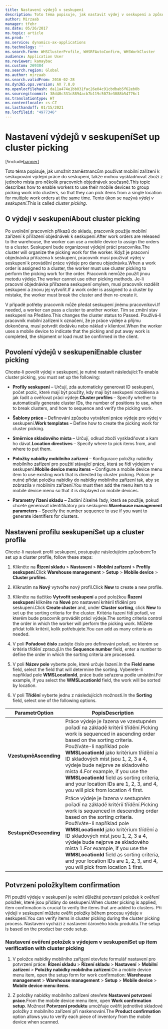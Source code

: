 ```yaml
---
title: Nastavení výdejů v seskupení
description: Toto téma popisuje, jak nastavit výdej v seskupení a způsob použití potvrzení položek s výdejem v seskupení.
author: Mirzaab
manager: tfehr
ms.date: 05/26/2017
ms.topic: article
ms.prod: ''
ms.service: dynamics-ax-applications
ms.technology: ''
ms.search.form: WHSClusterProfile, WHSRFAutoConfirm, WHSWorkCluster
audience: Application User
ms.reviewer: kamaybac
ms.custom: 269384
ms.search.region: Global
ms.author: mirzaab
ms.search.validFrom: 2016-02-28
ms.dyn365.ops.version: AX 7.0.0
ms.openlocfilehash: da11a474e1bb031fac26e04c91cbdbab5f62eb0b
ms.sourcegitcommit: 38d40c331c8894acb7b119c5073e3088b54776c1
ms.translationtype: HT
ms.contentlocale: cs-CZ
ms.lasthandoff: 01/15/2021
ms.locfileid: "4977346"
---
```

# <a name="set-up-cluster-picking"></a><span data-ttu-id="3ac00-103">Nastavení výdejů v seskupení</span><span class="sxs-lookup"><span data-stu-id="3ac00-103">Set up cluster picking</span></span>

[!include[banner](../includes/banner.md)]

<span data-ttu-id="3ac00-104">Toto téma popisuje, jak umožnit zaměstnancům používat mobilní zařízení k seskupování výdejní práce do seskupení, takže mohou vyskladňovat zboží z jednoho místa pro několik pracovních objednávek současně.</span><span class="sxs-lookup"><span data-stu-id="3ac00-104">This topic describes how to enable workers to use their mobile devices to group picking work into clusters, so that they can pick items from a single location for multiple work orders at the same time.</span></span> <span data-ttu-id="3ac00-105">Tento úkon se nazývá *výdej v seskupení*.</span><span class="sxs-lookup"><span data-stu-id="3ac00-105">This is called *cluster picking*.</span></span>

## <a name="about-cluster-picking"></a><span data-ttu-id="3ac00-106">O výdeji v seskupení</span><span class="sxs-lookup"><span data-stu-id="3ac00-106">About cluster picking</span></span>

<span data-ttu-id="3ac00-107">Po uvolnění pracovních příkazů do skladu, pracovník použije mobilní zařízení k přiřazení objednávek k seskupení.</span><span class="sxs-lookup"><span data-stu-id="3ac00-107">After work orders are released to the warehouse, the worker can use a mobile device to assign the orders to a cluster.</span></span> <span data-ttu-id="3ac00-108">Seskupení bude organizovat výdejní práci pracovníka.</span><span class="sxs-lookup"><span data-stu-id="3ac00-108">The cluster will organize the picking work for the worker.</span></span> <span data-ttu-id="3ac00-109">Když je pracovní objednávka přiřazena k seskupení, pracovník musí používat výdej v seskupení k provádění práce výdeje pro danou objednávku.</span><span class="sxs-lookup"><span data-stu-id="3ac00-109">When a work order is assigned to a cluster, the worker must use cluster picking to perform the picking work for the order.</span></span> <span data-ttu-id="3ac00-110">Pracovník nemůže použít jinou metodu výdeje.</span><span class="sxs-lookup"><span data-stu-id="3ac00-110">The worker cannot use other picking methods.</span></span> <span data-ttu-id="3ac00-111">Je-li pracovní objednávka přiřazena seskupení omylem, musí pracovník rozdělit seskupení a znovu jej vytvořit.</span><span class="sxs-lookup"><span data-stu-id="3ac00-111">If a work order is assigned to a cluster by mistake, the worker must break the cluster and then re-create it.</span></span>

<span data-ttu-id="3ac00-112">V případě potřeby pracovník může předat seskupení jinému pracovníkovi.</span><span class="sxs-lookup"><span data-stu-id="3ac00-112">If needed, a worker can pass a cluster to another worker.</span></span> <span data-ttu-id="3ac00-113">Tím se změní stav seskupení na Předáno.</span><span class="sxs-lookup"><span data-stu-id="3ac00-113">This changes the cluster status to Passed.</span></span> <span data-ttu-id="3ac00-114">Používá-li pracovník mobilní zařízení k označení, že je práce výdeje a příjmu dokončena, musí potvrdit dodávku nebo náklad v klientovi.</span><span class="sxs-lookup"><span data-stu-id="3ac00-114">When the worker uses a mobile device to indicate that the picking and put away work is completed, the shipment or load must be confirmed in the client.</span></span>

## <a name="enable-cluster-picking"></a><span data-ttu-id="3ac00-115">Povolení výdejů v seskupení</span><span class="sxs-lookup"><span data-stu-id="3ac00-115">Enable cluster picking</span></span>

<span data-ttu-id="3ac00-116">Chcete-li povolit výdej v seskupení, je nutné nastavit následující:</span><span class="sxs-lookup"><span data-stu-id="3ac00-116">To enable cluster picking, you must set up the following:</span></span>

- <span data-ttu-id="3ac00-117">**Profily seskupení** – Určují, zda automaticky generovat ID seskupení, počet pozic, které mají být použity, kdy mají být seskupení rozdělena a jak řadit a ověřovat práci výdeje.</span><span class="sxs-lookup"><span data-stu-id="3ac00-117">**Cluster profiles** – Specify whether to automatically generate cluster   IDs, the number of positions to use, when to break clusters, and how to   sequence and verify the picking work.</span></span>

- <span data-ttu-id="3ac00-118">**Šablony práce** – Definování způsobu vytváření práce výdeje pro výdej v seskupení.</span><span class="sxs-lookup"><span data-stu-id="3ac00-118">**Work templates** – Define how to create the picking work for cluster   picking.</span></span>

- <span data-ttu-id="3ac00-119">**Směrnice skladového místa** – Určují, odkud zboží vyskladňovat a kam ho dávat.</span><span class="sxs-lookup"><span data-stu-id="3ac00-119">**Location directives** – Specify where to pick items from, and where to put   them.</span></span>

- <span data-ttu-id="3ac00-120">**Položky nabídky mobilního zařízení** – Konfigurace položky nabídky mobilního zařízení pro použití stávající práce, která se řídí výdejem v seskupení.</span><span class="sxs-lookup"><span data-stu-id="3ac00-120">**Mobile device menu items** – Configure a mobile device menu item to use existing work that is directed by cluster picking.</span></span> <span data-ttu-id="3ac00-121">Potom je nutné přidat položku nabídky do nabídky mobilního zařízení tak, aby se zobrazila v mobilním zařízení.</span><span class="sxs-lookup"><span data-stu-id="3ac00-121">You must then add the menu item to a mobile device menu so that it is displayed on mobile devices.</span></span>

- <span data-ttu-id="3ac00-122">**Parametry řízení skladu** – Zadání číselné řady, která se použije, pokud chcete generovat identifikátory pro seskupení.</span><span class="sxs-lookup"><span data-stu-id="3ac00-122">**Warehouse management parameters** – Specify the number sequence to use if   you want to generate identifiers for clusters.</span></span>

## <a name="set-up-a-cluster-profile"></a><span data-ttu-id="3ac00-123">Nastavení profilu seskupení</span><span class="sxs-lookup"><span data-stu-id="3ac00-123">Set up a cluster profile</span></span>

<span data-ttu-id="3ac00-124">Chcete-li nastavit profil seskupení, postupujte následujícím způsobem:</span><span class="sxs-lookup"><span data-stu-id="3ac00-124">To set up a cluster profile, follow these steps:</span></span>

1. <span data-ttu-id="3ac00-125">Klikněte na **Řízení skladu** \> **Nastavení** \> **Mobilní zařízení** \> **Profily seskupení**.</span><span class="sxs-lookup"><span data-stu-id="3ac00-125">Click **Warehouse management** \> **Setup** \> **Mobile device** \>  **Cluster profiles**.</span></span>

1. <span data-ttu-id="3ac00-126">Kliknutím na **Nový** vytvořte nový profil.</span><span class="sxs-lookup"><span data-stu-id="3ac00-126">Click **New** to create a new profile.</span></span>

1. <span data-ttu-id="3ac00-127">Klikněte na tlačítko **Vytvořit seskupení** a pod položkou **Řazení seskupení** klikněte na **Nové** pro nastavení kritérií třídění pro seskupení.</span><span class="sxs-lookup"><span data-stu-id="3ac00-127">Click **Create cluster** and, under **Cluster sorting**, click **New** to set up the sorting criteria for the cluster.</span></span> <span data-ttu-id="3ac00-128">Kritéria řazení řídí pořadí, ve kterém bude pracovník provádět práci výdeje.</span><span class="sxs-lookup"><span data-stu-id="3ac00-128">The sorting criteria control the order in which the worker will perform the picking work.</span></span> <span data-ttu-id="3ac00-129">Můžete přidat tolik kritérií, kolik potřebujete.</span><span class="sxs-lookup"><span data-stu-id="3ac00-129">You can add as many criteria as needed.</span></span>

1. <span data-ttu-id="3ac00-130">V poli **Pořadové číslo** zadejte číslo pro definování pořadí, ve kterém se kritéria třídění zpracují.</span><span class="sxs-lookup"><span data-stu-id="3ac00-130">In the **Sequence number** field, enter a number to define the order in  which the sorting criteria are processed.</span></span>

1. <span data-ttu-id="3ac00-131">V poli **Název pole** vyberte pole, které určuje řazení.</span><span class="sxs-lookup"><span data-stu-id="3ac00-131">In the **Field name** field, select the field that will determine the sorting.</span></span> <span data-ttu-id="3ac00-132">Vyberete-li například pole **WMSLocationId**, práce bude seřazena podle umístění.</span><span class="sxs-lookup"><span data-stu-id="3ac00-132">For example, if you select the **WMSLocationId** field, the work will be sorted by location.</span></span>

1. <span data-ttu-id="3ac00-133">V poli **Třídění** vyberte jednu z následujících možností.</span><span class="sxs-lookup"><span data-stu-id="3ac00-133">In the **Sorting** field, select one of the following options.</span></span>

| <span data-ttu-id="3ac00-134">**Parametr**</span><span class="sxs-lookup"><span data-stu-id="3ac00-134">**Option**</span></span>     | <span data-ttu-id="3ac00-135">**Popis**</span><span class="sxs-lookup"><span data-stu-id="3ac00-135">**Description**</span></span>                                                                                                                                                                                                                    |
|----------------|------------------------------------------------------------------------------------------------------------------------------------------------------------------------------------------------------------------------------------|
| <span data-ttu-id="3ac00-136">**Vzestupně**</span><span class="sxs-lookup"><span data-stu-id="3ac00-136">**Ascending**</span></span>  | <span data-ttu-id="3ac00-137">Práce výdeje je řazena ve vzestupném pořadí na základě kritérií třídění.</span><span class="sxs-lookup"><span data-stu-id="3ac00-137">Picking work is sequenced in ascending order based on the sorting criteria.</span></span> <span data-ttu-id="3ac00-138">Používáte-li například pole **WMSLocationId** jako kritérium třídění a ID skladových míst jsou 1, 2, 3 a 4, výdeje bude nejprve ze skladového místa 4.</span><span class="sxs-lookup"><span data-stu-id="3ac00-138">For example, if you use the **WMSLocationId** field as sorting criteria, and your location IDs are 1, 2, 3, and 4, you will pick from location 4 first.</span></span> |
| <span data-ttu-id="3ac00-139">**Sestupně**</span><span class="sxs-lookup"><span data-stu-id="3ac00-139">**Descending**</span></span> | <span data-ttu-id="3ac00-140">Práce výdeje je řazena v sestupném pořadí na základě kritérií třídění.</span><span class="sxs-lookup"><span data-stu-id="3ac00-140">Picking work is sequenced in descending order based on the sorting criteria.</span></span> <span data-ttu-id="3ac00-141">Používáte-li například pole **WMSLocationId** jako kritérium třídění a ID skladových míst jsou 1, 2, 3 a 4, výdeje bude nejprve ze skladového místa 1.</span><span class="sxs-lookup"><span data-stu-id="3ac00-141">For example, if you use the **WMSLocationId** field as sorting criteria, and your location IDs are 1, 2, 3, and 4, you will pick from location 1 first.</span></span> |

## <a name="item-confirmation"></a><span data-ttu-id="3ac00-142">Potvrzení položky</span><span class="sxs-lookup"><span data-stu-id="3ac00-142">Item confirmation</span></span>

<span data-ttu-id="3ac00-143">Při použití výdeje v seskupení je velmi důležité potvrzení položek k ověření položek, které jsou přidány do seskupení.</span><span class="sxs-lookup"><span data-stu-id="3ac00-143">When cluster picking is applied, item confirmation is crucial to verify the items that are added to clusters.</span></span> <span data-ttu-id="3ac00-144">Při výdeji v seskupení můžete ověřit položky během procesu výdeje v seskupení.</span><span class="sxs-lookup"><span data-stu-id="3ac00-144">You can verify items in cluster picking during the cluster picking process.</span></span> <span data-ttu-id="3ac00-145">Nastavení vychází z nastavení čárového kódu produktu.</span><span class="sxs-lookup"><span data-stu-id="3ac00-145">The setup is based on the product bar code setup.</span></span>

### <a name="set-up-item-verification-with-cluster-picking"></a><span data-ttu-id="3ac00-146">Nastavení ověření položek s výdejem v seskupení</span><span class="sxs-lookup"><span data-stu-id="3ac00-146">Set up item verification with cluster picking</span></span>

1. <span data-ttu-id="3ac00-147">V položce nabídky mobilního zařízení otevřete formulář nastavení pro potvrzení práce: **Řízení skladu** \> **Řízení skladu** \> **Nastavení** \> **Mobilní zařízení** \> **Položky nabídky mobilního zařízení**.</span><span class="sxs-lookup"><span data-stu-id="3ac00-147">On a mobile device menu item, open the setup form for work confirmation:  **Warehouse management** \> **Warehouse management** \> **Setup** \>  **Mobile device** \> **Mobile device menu items**.</span></span>

1. <span data-ttu-id="3ac00-148">Z položky nabídky mobilního zařízení otevřete **Nastavení potvrzení práce**.</span><span class="sxs-lookup"><span data-stu-id="3ac00-148">From the mobile device menu item, open **Work confirmation setup**.</span></span> <span data-ttu-id="3ac00-149">Možnost **Potvrzení produktu** umožňuje ověřit jednotlivé skladové položky z mobilního zařízení při naskenování.</span><span class="sxs-lookup"><span data-stu-id="3ac00-149">The **Product confirmation** option allows you to verify each piece of inventory from the mobile device when scanned.</span></span>
